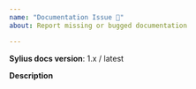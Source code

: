 ```yaml
---
name: "Documentation Issue 📖"
about: Report missing or bugged documentation

---
```


**Sylius docs version**: 1.x / latest

**Description**
<!-- Describe what is missing or where exactly is the bug/typo/issue located. Links highly appreciated. --!>
